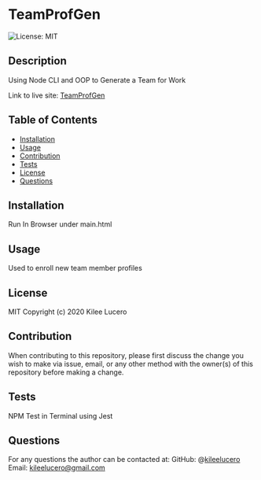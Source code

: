 # TeamProfGen
![License: MIT](https://img.shields.io/badge/License-MIT-blue.svg)
## Description
Using Node CLI and OOP to Generate a Team for Work

Link to live site: [TeamProfGen](https://kileelucero.github.io/TeamProfGen/)

## Table of Contents

* [Installation](#installation)
* [Usage](#usage)
* [Contribution](#contribution)
* [Tests](#tests)
* [License](#license)
* [Questions](#questions)

## Installation
Run In Browser under main.html
## Usage
Used to enroll new team member profiles
## License
MIT
Copyright (c) 2020 Kilee Lucero
## Contribution
When contributing to this repository, please first discuss the change you wish to make via issue, email, or any other method with the owner(s) of this repository before making a change.
## Tests
NPM Test in Terminal using Jest
## Questions
For any questions the author can be contacted at:
GitHub: @[kileelucero](https://github.com/kileelucero)
Email: kileelucero@gmail.com
